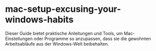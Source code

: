 # mac-setup-excusing-your-windows-habits
Dieser Guide bietet praktische Anleitungen und Tools, um Mac-Einstellungen oder Programme so anzupassen, dass sie die gewohnten Arbeitsabläufe aus der Windows-Welt beibehalten.
